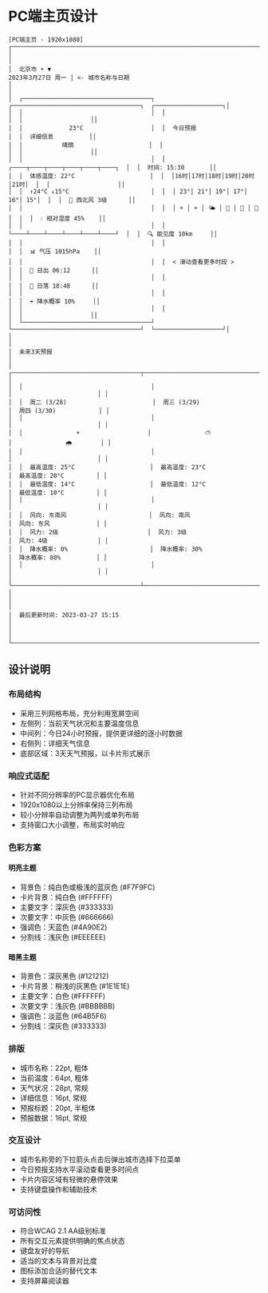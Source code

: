 # PC端主页设计

```
[PC端主页 - 1920x1080]
┌───────────────────────────────────────────────────────────────────────────────────────────────────────┐
│                                                                                                       │
│  北京市 ☀️ ▼                                                                         2023年3月27日 周一 │ <- 城市名称与日期
│                                                                                                       │
│  ┌────────────────────────────────────┐  ┌────────────────────────────────────┐  ┌───────────────────┐│
│  │                                    │  │                                    │  │                   ││
│  │             23°C                   │  │  今日预报                            │  │  详细信息          ││
│  │           晴朗                     │  │                                    │  │                   ││
│  │                                    │  │  ┌────┬────┬────┬────┬────┬────┐  │  │  时间: 15:30       ││
│  │  体感温度: 22°C                     │  │  │16时│17时│18时│19时│20时│21时│  │  │                   ││
│  │  ↑24°C ↓15°C                       │  │  │ 23°│ 21°│ 19°│ 17°│ 16°│ 15°│  │  │  💨 西北风 3级      ││
│  │                                    │  │  │ ☀️ │ ☀️ │ 🌤️ │ 🌙 │ 🌙 │ 🌙 │  │  │  💧 相对湿度 45%    ││
│  │                                    │  │  └────┴────┴────┴────┴────┴────┘  │  │  🔍 能见度 10km     ││
│  │                                    │  │                                    │  │  📊 气压 1015hPa    ││
│  │                                    │  │  < 滑动查看更多时段 >                 │  │  🌅 日出 06:12      ││
│  │                                    │  │                                    │  │  🌇 日落 18:48      ││
│  │                                    │  │                                    │  │  ☔ 降水概率 10%     ││
│  │                                    │  │                                    │  │                   ││
│  └────────────────────────────────────┘  └────────────────────────────────────┘  └───────────────────┘│
│                                                                                                       │
│  未来3天预报                                                                                           │
│  ┌────────────────────────────────────┬────────────────────────────────────┬────────────────────────┐ │
│  │                                    │                                    │                        │ │
│  │  周二 (3/28)                        │  周三 (3/29)                        │  周四 (3/30)            │ │
│  │                                    │                                    │                        │ │
│  │               ☀️                   │               ⛅                   │               🌧️        │ │
│  │                                    │                                    │                        │ │
│  │  最高温度: 25°C                     │  最高温度: 23°C                     │  最高温度: 20°C         │ │
│  │  最低温度: 14°C                     │  最低温度: 12°C                     │  最低温度: 10°C         │ │
│  │                                    │                                    │                        │ │
│  │  风向: 东南风                       │  风向: 南风                         │  风向: 东风             │ │
│  │  风力: 2级                         │  风力: 3级                         │  风力: 4级              │ │
│  │  降水概率: 0%                       │  降水概率: 30%                      │  降水概率: 80%          │ │
│  │                                    │                                    │                        │ │
│  └────────────────────────────────────┴────────────────────────────────────┴────────────────────────┘ │
│                                                                                                       │
│  最后更新时间: 2023-03-27 15:15                                                                        │
│                                                                                                       │
└───────────────────────────────────────────────────────────────────────────────────────────────────────┘
```

## 设计说明

### 布局结构
- 采用三列网格布局，充分利用宽屏空间
- 左侧列：当前天气状况和主要温度信息
- 中间列：今日24小时预报，提供更详细的逐小时数据
- 右侧列：详细天气信息
- 底部区域：3天天气预报，以卡片形式展示

### 响应式适配
- 针对不同分辨率的PC显示器优化布局
- 1920x1080以上分辨率保持三列布局
- 较小分辨率自动调整为两列或单列布局
- 支持窗口大小调整，布局实时响应

### 色彩方案
#### 明亮主题
- 背景色：纯白色或极浅的蓝灰色 (#F7F9FC)
- 卡片背景：纯白色 (#FFFFFF)
- 主要文字：深灰色 (#333333)
- 次要文字：中灰色 (#666666)
- 强调色：天蓝色 (#4A90E2)
- 分割线：浅灰色 (#EEEEEE)

#### 暗黑主题
- 背景色：深灰黑色 (#121212)
- 卡片背景：稍浅的灰黑色 (#1E1E1E)
- 主要文字：白色 (#FFFFFF)
- 次要文字：浅灰色 (#BBBBBB)
- 强调色：淡蓝色 (#64B5F6)
- 分割线：深灰色 (#333333)

### 排版
- 城市名称：22pt, 粗体
- 当前温度：64pt, 粗体
- 天气状况：28pt, 常规
- 详细信息：16pt, 常规
- 预报标题：20pt, 半粗体
- 预报数据：16pt, 常规

### 交互设计
- 城市名称旁的下拉箭头点击后弹出城市选择下拉菜单
- 今日预报支持水平滚动查看更多时间点
- 卡片内容区域有轻微的悬停效果
- 支持键盘操作和辅助技术

### 可访问性
- 符合WCAG 2.1 AA级别标准
- 所有交互元素提供明确的焦点状态
- 键盘友好的导航
- 适当的文本与背景对比度
- 图标添加合适的替代文本
- 支持屏幕阅读器 